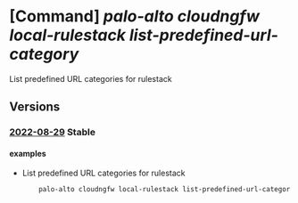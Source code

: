# [Command] _palo-alto cloudngfw local-rulestack list-predefined-url-category_

List predefined URL categories for rulestack

## Versions

### [2022-08-29](/Resources/mgmt-plane/L3N1YnNjcmlwdGlvbnMve30vcmVzb3VyY2Vncm91cHMve30vcHJvdmlkZXJzL3BhbG9hbHRvbmV0d29ya3MuY2xvdWRuZ2Z3L2xvY2FscnVsZXN0YWNrcy97fS9saXN0cHJlZGVmaW5lZHVybGNhdGVnb3JpZXM=/2022-08-29.xml) **Stable**

<!-- mgmt-plane /subscriptions/{}/resourcegroups/{}/providers/paloaltonetworks.cloudngfw/localrulestacks/{}/listpredefinedurlcategories 2022-08-29 -->

#### examples

- List predefined URL categories for rulestack
    ```bash
        palo-alto cloudngfw local-rulestack list-predefined-url-category -g MyResourceGroup -n MyLocalRulestacks
    ```

